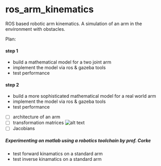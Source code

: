 # ros_arm_kinematics
ROS based robotic arm kinematics. A simulation of an arm in the environment with obstacles. 

Plan:
#### step 1
* build a mathematical model for a two joint arm
* implement the model via ros & gazeba tools
* test performance
#### step 2
* build a more sophisticated mathematical model for a real world arm
* implement the model via ros & gazeba tools
* test performance 



- [ ] architecture of an arm
- [ ] transformation matrices
![alt text](https://raw.githubusercontent.com/username/projectname/branch/path/to/img.png)
- [ ] Jacobians

##### Experimenting on matlab using a robotics toolchain by prof. Corke

* test forward kinamatics on a standard arm
* test inverse kinamatics on a standard arm 

